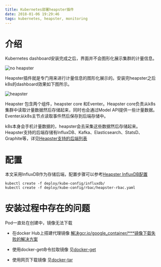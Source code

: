 ```yaml
---
title: Kubernetes部署heapster插件
date: 2018-01-06 19:29:46
tags: kubernetes, heapster, monitoring
---
```


# 介绍
Kubernetes dashboard安装完成之后，界面并不会图形化展示集群的计量信息。

![no heapster](img/noheapster.png)

Heapster插件就是专门用来进行计量信息的图形化展示的。安装完heapster之后k8s的dashboard效果如下图所示。

![heapster](img/heapster.png)

Heapster 包含两个组件，heapster core 和Eventer。Heapster core负责从k8s集群中读取计量数据然后存储起来，同时也会通过Model API提供一些计量数据。
Eventer从k8s主节点读取事件然后保存到后端存储中。

k8s本身会手机计量数据的，heapster会去采集这些数据然后存储起来。Heapster支持的后端存储有InfluxDB、Kafka、Elasticsearch、StatsD、Graphite等，详见[Heapster支持的后端列表](https://github.com/kubernetes/heapster/blob/master/docs/sink-configuration.md)

# 配置

本文采用InfluxDB作为存储后端，配置步骤可以参考[Heapster InfluxDB配置](https://github.com/kubernetes/heapster/blob/master/docs/influxdb.md)

    kubectl create -f deploy/kube-config/influxdb/
    kubectl create -f deploy/kube-config/rbac/heapster-rbac.yaml

#  安装过程中存在的问题

Pod一直处在创建中，镜像无法下载
* 在docker Hub上搭建代理镜像 [解决gcr.io/google_container/***镜像下载失败的解决方案](http://blog.csdn.net/chenyufeng1991/article/details/79118330)

* 使用docker-get命令拉取镜像 见[docker-get](http://ss.samblade.ml/docker-get.html)
* 使用网页下载镜像 见[docker-tar](http://ss.samblade.ml/docker-tar.html)

